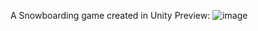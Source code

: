
A Snowboarding game created in Unity
Preview:
![image](https://user-images.githubusercontent.com/88794503/235388617-12ffc9b4-aa46-4420-aa03-9d9de3f0a83c.png)
